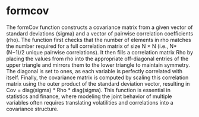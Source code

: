 # formcov

The formCov function constructs a covariance matrix from a given vector of standard deviations (sigma) and a vector of pairwise correlation coefficients (rho). The function first checks that the number of elements in rho matches the number required for a full correlation matrix of size N × N (i.e., N*(N−1)/2 unique pairwise correlations). It then fills a correlation matrix Rho by placing the values from rho into the appropriate off-diagonal entries of the upper triangle and mirrors them to the lower triangle to maintain symmetry. The diagonal is set to ones, as each variable is perfectly correlated with itself. Finally, the covariance matrix is computed by scaling this correlation matrix using the outer product of the standard deviation vector, resulting in Cov = diag(sigma) * Rho * diag(sigma). This function is essential in statistics and finance, where modeling the joint behavior of multiple variables often requires translating volatilities and correlations into a covariance structure.
